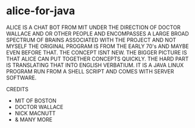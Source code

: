 # alice-for-java
ALICE IS A CHAT BOT FROM MIT UNDER THE DIRECTION OF DOCTOR WALLACE AND OR OTHER PEOPLE AND ENCOMPASSES A LARGE BROAD SPECTRUM OF BRAINS 
ASSOCIATED WITH THE PROJECT AND NOT MYSELF THE ORIGINAL PROGRAM IS FROM THE EARLY 70's AND MAYBE EVEN BEFORE THAT. THE CONCEPT ISNT NEW.
THE BIGGER PICTURE IS THAT ALICE CAN PUT TOGETHER CONCEPTS QUICKLY. THE HARD PART IS TRANSLATING THAT INTO ENGLISH VERBATIUM. IT IS A
JAVA LINUX PROGRAM RUN FROM A SHELL SCRIPT AND COMES WITH SERVER SOFTWARE.

CREDITS 
- MIT OF BOSTON
- DOCTOR WALLACE
- NICK MACNUTT
- & MANY MORE 
